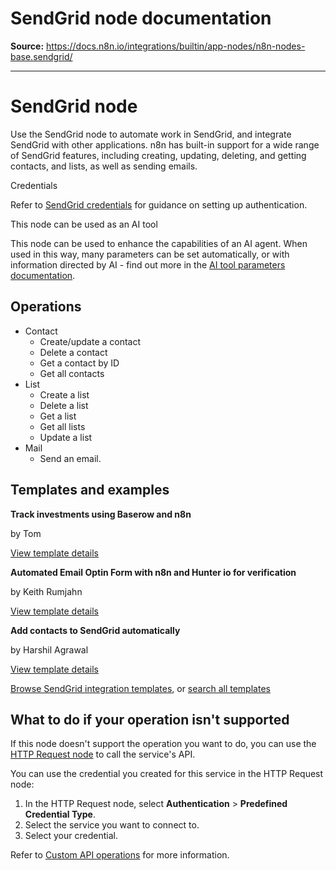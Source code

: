 # SendGrid node documentation

**Source:** https://docs.n8n.io/integrations/builtin/app-nodes/n8n-nodes-base.sendgrid/

---

# SendGrid node

Use the SendGrid node to automate work in SendGrid, and integrate SendGrid with other applications. n8n has built-in support for a wide range of SendGrid features, including creating, updating, deleting, and getting contacts, and lists, as well as sending emails.

Credentials

Refer to [SendGrid credentials](../../credentials/sendgrid/) for guidance on setting up authentication.

This node can be used as an AI tool

This node can be used to enhance the capabilities of an AI agent. When used in this way, many parameters can be set automatically, or with information directed by AI - find out more in the [AI tool parameters documentation](../../../../advanced-ai/examples/using-the-fromai-function/).

## Operations

- Contact
  - Create/update a contact
  - Delete a contact
  - Get a contact by ID
  - Get all contacts
- List
  - Create a list
  - Delete a list
  - Get a list
  - Get all lists
  - Update a list
- Mail
  - Send an email.

## Templates and examples

**Track investments using Baserow and n8n**

by Tom

[View template details](https://n8n.io/workflows/1785-track-investments-using-baserow-and-n8n/)

**Automated Email Optin Form with n8n and Hunter io for verification**

by Keith Rumjahn

[View template details](https://n8n.io/workflows/2709-automated-email-optin-form-with-n8n-and-hunter-io-for-verification/)

**Add contacts to SendGrid automatically**

by Harshil Agrawal

[View template details](https://n8n.io/workflows/901-add-contacts-to-sendgrid-automatically/)

[Browse SendGrid integration templates](https://n8n.io/integrations/sendgrid/), or [search all templates](https://n8n.io/workflows/)

## What to do if your operation isn't supported

If this node doesn't support the operation you want to do, you can use the [HTTP Request node](../../core-nodes/n8n-nodes-base.httprequest/) to call the service's API.

You can use the credential you created for this service in the HTTP Request node:

1. In the HTTP Request node, select **Authentication** > **Predefined Credential Type**.
2. Select the service you want to connect to.
3. Select your credential.

Refer to [Custom API operations](../../../custom-operations/) for more information.

